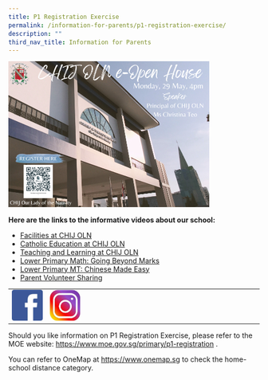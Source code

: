 ```yaml
---
title: P1 Registration Exercise
permalink: /information-for-parents/p1-registration-exercise/
description: ""
third_nav_title: Information for Parents
---
```

<img style="width: 80%;" src="/images/2023 eopen house.png">
<p><strong>Here are the links to the informative videos about our school:</strong></p>
<ul>
<li><a href="https://www.youtube.com/watch?v=krgjCCsAVmk" target="_blank" rel="noopener">Facilities at CHIJ OLN</a></li>
<li><a href="https://youtu.be/wJmcTg9uvNQ" target="_blank" rel="noopener">Catholic Education at CHIJ OLN</a></li>
<li><a href="https://youtu.be/P40I7_aVku0" target="_blank" rel="noopener">Teaching and Learning at CHIJ OLN</a></li>
<li><a href="https://youtu.be/0qMnSgG6Db0" target="_blank" rel="noopener">Lower Primary Math: Going Beyond Marks</a></li>
<li><a href="https://youtu.be/d9jsUjqcdhQ" target="_blank" rel="noopener">Lower Primary MT: Chinese Made Easy</a></li>
<li><a href="https://youtu.be/HTUSlUjbsCE" target="_blank" rel="noopener">Parent Volunteer Sharing</a></li>
</ul>
<table style="border-collapse: collapse; width: 100%;" border="0">
<tbody>
<tr>
<td style="width: 15%;"><a href="https://www.facebook.com/chijoln.official/"><img src="/images/fb.jpg"></a></td>
<td style="width: 15%;"><a href="https://www.instagram.com/chijoln.official/"><img src="/images/insta.jpg"></a></td>
<td style="width: 70%;">&nbsp;</td>
</tr>
</tbody>
</table>
<p>Should you like information on P1 Registration Exercise, please refer to the MOE website:&nbsp;<a href="https://www.moe.gov.sg/primary/p1-registration" target="_blank" rel="noopener">https://www.moe.gov.sg/primary/p1-registration</a>&nbsp;.</p>
<p>You can refer to OneMap at&nbsp;<a href="https://www.onemap.sg/" target="_blank" rel="noopener">https://www.onemap.sg</a>&nbsp;to check the home-school distance category.</p>